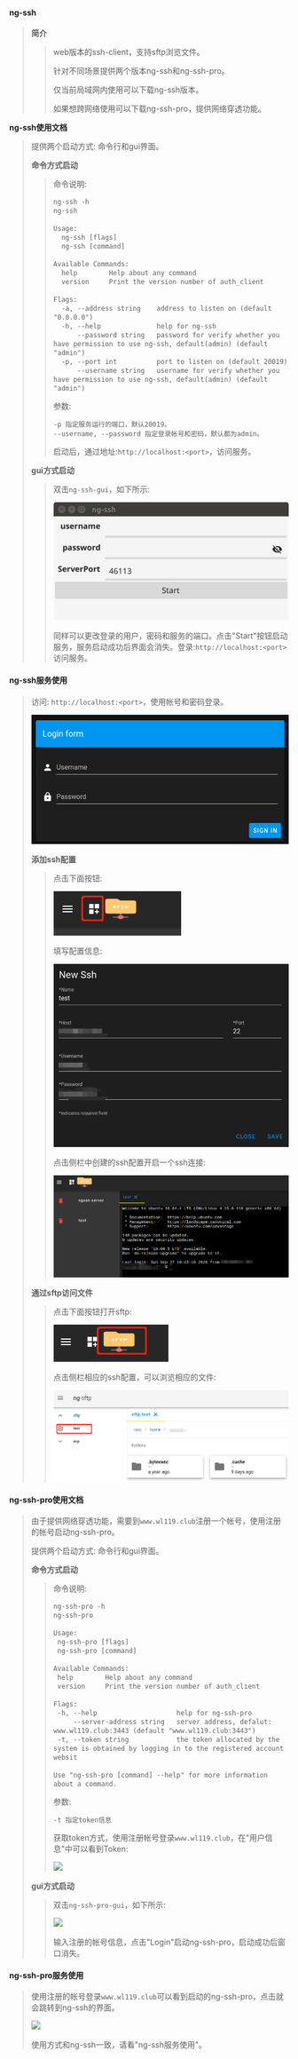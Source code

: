 #### ng-ssh

>**简介**
>
>>web版本的ssh-client，支持sftp浏览文件。
>>
>>针对不同场景提供两个版本ng-ssh和ng-ssh-pro。
>>
>>仅当前局域网内使用可以下载ng-ssh版本。
>>
>>如果想跨网络使用可以下载ng-ssh-pro，提供网络穿透功能。
>
>

**ng-ssh使用文档**

>   提供两个启动方式: 命令行和gui界面。
>
>   **命令方式启动**
>
>   >   命令说明:
>   >
>   >   ```
>   >   ng-ssh -h
>   >   ng-ssh
>   >   
>   >   Usage:
>   >     ng-ssh [flags]
>   >     ng-ssh [command]
>   >   
>   >   Available Commands:
>   >     help        Help about any command
>   >     version     Print the version number of auth_client
>   >   
>   >   Flags:
>   >     -a, --address string    address to listen on (default "0.0.0.0")
>   >     -h, --help              help for ng-ssh
>   >         --password string   password for verify whether you have permission to use ng-ssh, default(admin) (default "admin")
>   >     -p, --port int          port to listen on (default 20019)
>   >         --username string   username for verify whether you have permission to use ng-ssh, default(admin) (default "admin")
>   >   
>   >   ```
>   >
>   >   参数:
>   >
>   >   ```
>   >   -p 指定服务运行的端口，默认20019。
>   >   --username, --password 指定登录帐号和密码，默认都为admin。
>   >   ```
>   >
>   >   启动后，通过地址:`http://localhost:<port>`，访问服务。
>
>   **gui方式启动**
>
>   >   双击`ng-ssh-gui`，如下所示:
>   >
>   >   ![](./images/ng-ssh-gui.png)
>   >
>   >   同样可以更改登录的用户，密码和服务的端口。点击"Start"按钮启动服务，服务启动成功后界面会消失。登录:`http://localhost:<port>`访问服务。
>   >
>   >
>
>

#### ng-ssh服务使用

>访问: `http://localhost:<port>`，使用帐号和密码登录。
>
>![](./images/ng-ssh-login.png)
>
>
>
>**添加ssh配置**
>
>>点击下面按钮:
>>
>>![](./images/ng-ssh-create_1.png)
>>
>>填写配置信息:
>>
>>
>>
>>![](./images/ng-ssh-create_2.png)
>>
>>点击侧栏中创建的ssh配置开启一个ssh连接:
>>
>>![](./images/ng-ssh-create_3.png)
>>
>>
>
>**通过sftp访问文件**
>
>>点击下面按钮打开sftp:
>>
>>![](./images/ng-sftp-open.png)
>>
>>点击侧栏相应的ssh配置，可以浏览相应的文件:
>>
>>![](./images/ng-sftp-use_1.png)
>>
>>
>
>

#### ng-ssh-pro使用文档

>由于提供网络穿透功能，需要到`www.wl119.club`注册一个帐号，使用注册的帐号启动ng-ssh-pro。
>
>提供两个启动方式: 命令行和gui界面。
>
>**命令方式启动**
>
>>命令说明:
>>
>>```
>>ng-ssh-pro -h                 
>>ng-ssh-pro                    
>>                              
>>Usage:                        
>>  ng-ssh-pro [flags]          
>>  ng-ssh-pro [command]        
>>
>>Available Commands:
>>  help        Help about any command
>>  version     Print the version number of auth_client
>>
>>Flags:
>>  -h, --help                    help for ng-ssh-pro
>>      --server-address string   server address, defalut: www.wl119.club:3443 (default "www.wl119.club:3443")
>>  -t, --token string            the token allocated by the system is obtained by logging in to the registered account websit
>>
>>Use "ng-ssh-pro [command] --help" for more information about a command.
>>
>>```
>>
>>参数:
>>
>>```
>>-t 指定token信息
>>```
>>
>>获取token方式，使用注册帐号登录`www.wl119.club`，在"用户信息"中可以看到Token:
>>
>>![](./images/ng-ssh-pro-login_1.png)
>>
>>
>
>**gui方式启动**
>
>>   双击`ng-ssh-pro-gui`，如下所示:
>>
>>   ![](./images/ng-ssh-pro-login_2.png)
>>
>>   输入注册的帐号信息，点击"Login"启动ng-ssh-pro，启动成功后窗口消失。
>
>

#### ng-ssh-pro服务使用

>使用注册的帐号登录`www.wl119.club`可以看到启动的ng-ssh-pro，点击就会跳转到ng-ssh的界面。
>
>![](./images/ng-ssh-pro-use_1.png)
>
>使用方式和ng-ssh一致，请看"ng-ssh服务使用"。
>
>

























































































